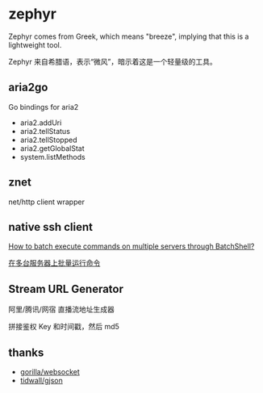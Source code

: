 # zephyr

Zephyr comes from Greek, which means "breeze", implying that this is a lightweight tool.

Zephyr 来自希腊语，表示“微风”，暗示着这是一个轻量级的工具。

## aria2go

Go bindings for aria2

- aria2.addUri
- aria2.tellStatus
- aria2.tellStopped
- aria2.getGlobalStat
- system.listMethods

## znet

net/http client wrapper

## native ssh client

[How to batch execute commands on multiple servers through BatchShell?](https://www.bilibili.com/video/BV1WN411r7gH)

[在多台服务器上批量运行命令](https://www.bilibili.com/video/BV1WN411r7gH)

## Stream URL Generator

阿里/腾讯/网宿 直播流地址生成器

拼接鉴权 Key 和时间戳，然后 md5

## thanks

- [gorilla/websocket](https://github.com/gorilla/websocket)
- [tidwall/gjson](https://github.com/tidwall/gjson)
